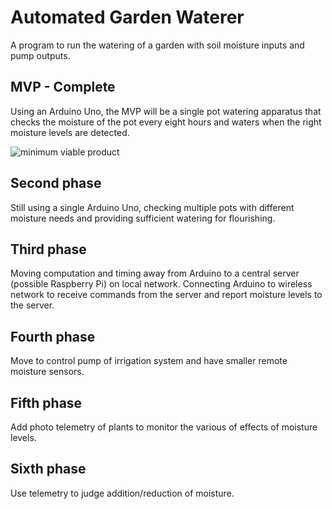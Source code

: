 # Automated Garden Waterer
A program to run the watering of a garden with soil moisture inputs and pump outputs.

## MVP - Complete
Using an Arduino Uno, the MVP will be a single pot watering apparatus that checks the moisture of the pot every eight hours and waters when the right moisture levels are detected. 

![minimum viable product](./readme_assets/IMG_1199.JPG)

## Second phase
Still using a single Arduino Uno, checking multiple pots with different moisture needs and providing sufficient watering for flourishing.

## Third phase
Moving computation and timing away from Arduino to a central server (possible Raspberry Pi) on local network. Connecting Arduino to wireless network to receive commands from the server and report moisture levels to the server.

## Fourth phase
Move to control pump of irrigation system and have smaller remote moisture sensors.

## Fifth phase
Add photo telemetry of plants to monitor the various of effects of moisture levels.

## Sixth phase
Use telemetry to judge addition/reduction of moisture.